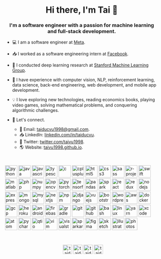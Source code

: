 <h1 align="center">Hi there, I'm Tai 👋</h1>
<h3 align="center">I'm a software engineer with a passion for machine learning and full-stack development.</h3>

- 💻 I am a software engineer at [Meta](https://about.facebook.com/meta/).

- 📥 I worked as a software engineering intern at [Facebook](https://about.facebook.com/meta/).

- 🔭 I conducted deep learning research at [Stanford Machine Learning Group](https://stanfordmlgroup.github.io).

- 🎨 I have experience with computer vision, NLP, reinforcement learning, data science, back-end engineering, web development, and mobile app development.

- 💡 I love exploring new technologies, reading economics books, playing video games, solving mathematical problems, and conquering algorithmic challenges.

- 📮 Let's connect.
  - 📨 Email: [taiducvu1998@gmail.com](mailto:taiducvu1998@gmail.com).
  - 📥 LinkedIn: [linkedin.com/in/taiducvu](https://www.linkedin.com/in/taiducvu/).
  - 🌱 Twitter: [twitter.com/taivu1998](https://twitter.com/taivu1998).
  - 🌎 Website: [taivu1998.github.io](https://taivu1998.github.io).
  
  
<br />
<p align="left">
  <img src="https://icongr.am/devicon/python-original.svg?size=108&color=61177c" alt="python" width="40" height="40"/>
  <img src="https://icongr.am/devicon/java-original.svg?size=108&color=61177c" alt="java" width="40" height="40"/>
  <img src="https://icongr.am/devicon/javascript-original.svg?size=108&color=61177c" alt="javascript" width="40" height="40"/>
  <img src="https://icongr.am/devicon/typescript-original.svg?size=108&color=61177c" alt="typescript" width="40" height="40"/>
  <img src="https://icongr.am/devicon/c-original.svg?size=108&color=61177c" alt="c" width="40" height="40"/>
  <img src="https://icongr.am/devicon/cplusplus-original.svg?size=108&color=61177c" alt="cplusplus" width="40" height="40"/>
  <img src="https://icongr.am/devicon/html5-original.svg?size=108&color=61177c" alt="html5" width="40" height="40"/>
  <img src="https://icongr.am/devicon/css3-original.svg?size=108&color=61177c" alt="css3" width="40" height="40"/>
  <img src="https://icongr.am/devicon/sass-original.svg?size=108&color=61177c" alt="sass" width="40" height="40"/>
  <img src="https://www.vectorlogo.zone/logos/r-project/r-project-icon.svg" alt="r-project" width="40" height="40"/>
  <img src="https://icongr.am/devicon/swift-original.svg?size=108&color=61177c" alt="swift" width="40" height="40"/>
  <img src="https://cdn.jsdelivr.net/gh/devicons/devicon/icons/matlab/matlab-original.svg" alt="matlab" width="40" height="40"/>
  <img src="https://icongr.am/devicon/php-original.svg?size=108&color=61177c" alt="php" width="40" height="40"/>
  <img src="https://www.vectorlogo.zone/logos/numpy/numpy-icon.svg" alt="numpy" width="40" height="40"/>
  <img src="https://www.vectorlogo.zone/logos/opencv/opencv-icon.svg" alt="opencv" width="40" height="40"/>
  <img src="https://www.vectorlogo.zone/logos/pytorch/pytorch-icon.svg" alt="pytorch" width="40" height="40"/>
  <img src="https://www.vectorlogo.zone/logos/tensorflow/tensorflow-icon.svg" alt="tensorflow" width="40" height="40"/>
  <img src="https://cdn.jsdelivr.net/gh/devicons/devicon/icons/pandas/pandas-original.svg" alt="pandas" width="40" height="40"/>
  <img src="https://www.vectorlogo.zone/logos/apache_spark/apache_spark-icon.svg" alt="spark" width="40" height="40"/>
  <img src="https://icongr.am/devicon/react-original.svg?size=108&color=61177c" alt="react" width="40" height="40"/>
  <img src="https://cdn.jsdelivr.net/gh/devicons/devicon/icons/redux/redux-original.svg" alt="redux" width="40" height="40"/>
  <img src="https://icongr.am/devicon/nodejs-original.svg?size=108&color=61177c" alt="nodejs" width="40" height="40"/>
  <img src="https://icongr.am/devicon/express-original.svg?size=108&color=61177c" alt="express" width="40" height="40"/>
  <img src="https://icongr.am/devicon/mongodb-original.svg?size=108&color=61177c" alt="mongodb" width="40" height="40"/>
  <img src="https://icongr.am/devicon/mysql-original.svg?size=108&color=61177c" alt="mysql" width="40" height="40"/>
  <img src="https://cdn.worldvectorlogo.com/logos/nextjs-2.svg" alt="nextjs" width="40" height="40"/>
  <img src="https://icongr.am/devicon/npm-original-wordmark.svg?size=108&color=61177c" alt="npm" width="40" height="40"/>
  <img src="https://icongr.am/devicon/django-original.svg?size=108&color=61177c" alt="django" width="40" height="40"/>
  <img src="https://icongr.am/devicon/vuejs-original.svg?size=108&color=61177c" alt="vuejs" width="40" height="40"/>
  <img src="https://www.vectorlogo.zone/logos/getbootstrap/getbootstrap-icon.svg" alt="bootstrap" width="40" height="40"/>
  <img src="https://icongr.am/devicon/wordpress-plain.svg?size=108&color=61177c" alt="wordpress" width="40" height="40"/>
  <img src="https://www.vectorlogo.zone/logos/amazon_aws/amazon_aws-icon.svg" alt="aws" width="40" height="40"/>
  <img src="https://icongr.am/devicon/docker-original.svg?size=108&color=61177c" alt="docker" width="40" height="40"/>
  <img src="https://www.vectorlogo.zone/logos/google_cloud/google_cloud-icon.svg" alt="gcp" width="40" height="40"/>
  <img src="https://icongr.am/devicon/heroku-original.svg?size=108&color=61177c" alt="heroku" width="40" height="40"/>
  <img src="https://icongr.am/devicon/android-original.svg?size=128&color=currentColor" alt="android" width="40" height="40"/>
  <img src="https://www.vectorlogo.zone/logos/firebase/firebase-icon.svg" alt="firebase" width="40" height="40"/>
  <img src="https://icongr.am/devicon/gradle-plain.svg?size=108&color=61177c" alt="gradle" width="40" height="40"/>
<!--   <img src="https://reactnative.dev/img/header_logo.svg" alt="reactnative" width="40" height="40"/> -->
  <img src="https://www.vectorlogo.zone/logos/git-scm/git-scm-icon.svg" alt="git" width="40" height="40"/>
  <img src="https://icongr.am/devicon/github-original.svg?size=108&color=61177c" alt="github" width="40" height="40"/>
  <img src="https://www.vectorlogo.zone/logos/gnu_bash/gnu_bash-icon.svg" alt="bash" width="40" height="40"/>
  <img src="https://icongr.am/devicon/linux-original.svg?size=108&color=61177c" alt="linux" width="40" height="40"/>
  <img src="https://icongr.am/devicon/yarn-original.svg?size=108&color=61177c" alt="yarn" width="40" height="40"/>
  <img src="https://www.vectorlogo.zone/logos/apple_xcode/apple_xcode-icon.svg" alt="xcode" width="40" height="40"/>
  <img src="https://icongr.am/devicon/atom-original.svg?size=108&color=61177c" alt="atom" width="40" height="40"/>
  <img src="https://icongr.am/devicon/pycharm-original.svg?size=108&color=61177c" alt="pycharm" width="40" height="40"/>
  <img src="https://www.vectorlogo.zone/logos/qtio/qtio-icon.svg" alt="qtio" width="40" height="40"/>
  <img src="https://icongr.am/devicon/vim-original.svg?size=108&color=61177c" alt="vim" width="40" height="40"/>
  <img src="https://icongr.am/devicon/visualstudio-plain.svg?size=108&color=61177c" alt="visualstudio" width="40" height="40"/>
  <img src="https://user-images.githubusercontent.com/46636857/92527858-969a1180-f1dc-11ea-9a6e-052192fd6d12.png" alt="sparkar" width="40" height="40"/>
  <img src="https://www.vectorlogo.zone/logos/figma/figma-icon.svg" alt="figma" width="40" height="40"/>
  <img src="https://www.vectorlogo.zone/logos/sketchapp/sketchapp-icon.svg" alt="sketch" width="40" height="40"/>
  <img src="https://icongr.am/devicon/illustrator-plain.svg?size=108&color=61177c" alt="illustrator" width="40" height="40"/>
  <img src="https://icongr.am/devicon/photoshop-plain.svg?size=108&color=61177c" alt="photoshop" width="40" height="40"/>
  &nbsp;
</p>

<br />
<p align="center"> 
  &nbsp;
  <a href="https://linkedin.com/in/taiducvu" target="blank"><img align="center" src="https://cdn.jsdelivr.net/npm/simple-icons@3.0.1/icons/linkedin.svg" alt="taiducvu" height="30" width="30" /></a>
  <a href="mailto:taiducvu1998@gmail.com" target="blank"><img align="center" src="https://cdn.jsdelivr.net/npm/simple-icons@3.0.1/icons/gmail.svg" alt="taiducvu" height="30" width="30" /></a>
  <a href="https://twitter.com/taivu1998" target="blank"><img align="center" src="https://cdn.jsdelivr.net/npm/simple-icons@3.0.1/icons/twitter.svg" alt="taiducvu" height="30" width="30" /></a>
  <a href="https://github.com/taivu1998" target="blank"><img align="center" src="https://cdn.jsdelivr.net/npm/simple-icons@3.0.1/icons/github.svg" alt="taiducvu" height="30" width="30" /></a>
</p>
